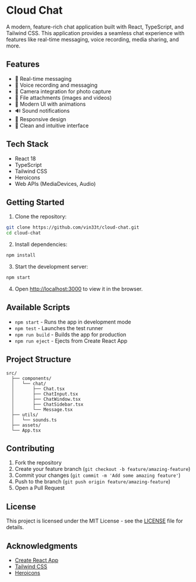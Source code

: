 # Cloud Chat

A modern, feature-rich chat application built with React, TypeScript, and Tailwind CSS. This application provides a seamless chat experience with features like real-time messaging, voice recording, media sharing, and more.

## Features

- 💬 Real-time messaging
- 🎤 Voice recording and messaging
- 📸 Camera integration for photo capture
- 📎 File attachments (images and videos)
- 🎨 Modern UI with animations
- 🔊 Sound notifications
- 📱 Responsive design
- 🌙 Clean and intuitive interface

## Tech Stack

- React 18
- TypeScript
- Tailwind CSS
- Heroicons
- Web APIs (MediaDevices, Audio)

## Getting Started

1. Clone the repository:
```bash
git clone https://github.com/vin33t/cloud-chat.git
cd cloud-chat
```

2. Install dependencies:
```bash
npm install
```

3. Start the development server:
```bash
npm start
```

4. Open [http://localhost:3000](http://localhost:3000) to view it in the browser.

## Available Scripts

- `npm start` - Runs the app in development mode
- `npm test` - Launches the test runner
- `npm run build` - Builds the app for production
- `npm run eject` - Ejects from Create React App

## Project Structure

```
src/
  ├── components/
  │   └── chat/
  │       ├── Chat.tsx
  │       ├── ChatInput.tsx
  │       ├── ChatWindow.tsx
  │       ├── ChatSidebar.tsx
  │       └── Message.tsx
  ├── utils/
  │   └── sounds.ts
  ├── assets/
  └── App.tsx
```

## Contributing

1. Fork the repository
2. Create your feature branch (`git checkout -b feature/amazing-feature`)
3. Commit your changes (`git commit -m 'Add some amazing feature'`)
4. Push to the branch (`git push origin feature/amazing-feature`)
5. Open a Pull Request

## License

This project is licensed under the MIT License - see the [LICENSE](LICENSE) file for details.

## Acknowledgments

- [Create React App](https://create-react-app.dev/)
- [Tailwind CSS](https://tailwindcss.com/)
- [Heroicons](https://heroicons.com/)